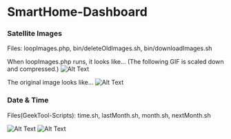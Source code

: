 # SmartHome-Dashboard

### Satellite Images
Files: loopImages.php, bin/deleteOldImages.sh, bin/downloadImages.sh

When loopImages.php runs, it looks like... (The following GIF is scaled down and compressed.)
![Alt Text](https://github.com/V0lD/SmartHome-Dashboard/raw/master/images/Australia.gif)

The original image looks like...
![Alt Text](https://github.com/V0lD/SmartHome-Dashboard/raw/master/images/australia_true_color_20160827183000.jpg)


### Date & Time
Files(GeekTool-Scripts): time.sh, lastMonth.sh, month.sh, nextMonth.sh

![Alt Text](https://github.com/V0lD/SmartHome-Dashboard/raw/master/images/Time.png)
![Alt Text](https://github.com/V0lD/SmartHome-Dashboard/raw/master/images/Date.png)
